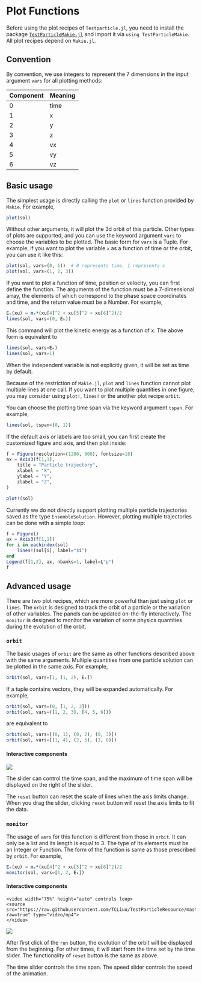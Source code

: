 # Plot Functions

Before using the plot recipes of `Testparticle.jl`, you need to install the package [`TestParticleMakie.jl`](https://github.com/henry2004y/TestParticle.jl/tree/master/TestParticleMakie) and import it via `using TestParticleMakie`. All plot recipes depend on `Makie.jl`.

## Convention

By convention, we use integers to represent the 7 dimensions in the input argument `vars` for all plotting methods:

| Component | Meaning |
|-----------|---------|
| 0         | time    |
| 1         | x       |
| 2         | y       |
| 3         | z       |
| 4         | vx      |
| 5         | vy      |
| 6         | vz      |

## Basic usage

The simplest usage is directly calling the `plot` or `lines` function provided by `Makie`. For example,

```julia
plot(sol)
```

Without other arguments, it will plot the 3d orbit of this particle. Other types of plots are supported, and you can use the keyword argument `vars` to choose the variables to be plotted. The basic form for `vars` is a Tuple. For example, if you want to plot the variable `x` as a function of time or the orbit, you can use it like this:

```julia
plot(sol, vars=(0, 1))  # 0 represents time, 1 represents x
plot(sol, vars=(1, 2, 3))
```

If you want to plot a function of time, position or velocity, you can first define the function. The arguments of the function must be a 7-dimensional array, the elements of which correspond to the phase space coordinates and time, and the return value must be a Number. For example,

```julia
Eₖ(xu) = mₑ*(xu[4]^2 + xu[5]^2 + xu[6]^2)/2
lines(sol, vars=(0, Eₖ))
```

This command will plot the kinetic energy as a function of x. The above form is equivalent to

```julia
lines(sol, vars=Eₖ)
lines(sol, vars=1)
```

When the independent variable is not explicitly given, it will be set as time by default.

Because of the restriction of `Makie.jl`, `plot` and `lines` function cannot plot multiple lines at one call. If you want to plot multiple quantities in one figure, you may consider using `plot!`, `lines!` or the another plot recipe `orbit`.

You can choose the plotting time span via the keyword argument `tspan`. For example,

```julia
lines(sol, tspan=(0, 1))
```

If the default axis or labels are too small, you can first create the customized figure and axis, and then plot inside:

```julia
f = Figure(resolution=(1200, 800), fontsize=18)
ax = Axis3(f[1,1],
    title = "Particle trajectory",
    xlabel = "X",
    ylabel = "Y",
    zlabel = "Z",
)

plot!(sol)
```

Currently we do not directly support plotting multiple particle trajectories saved as the type `EnsembleSolution`. However, plotting multiple trajectories can be done with a simple loop:

```julia
f = Figure()
ax = Axis3(f[1,1])
for i in eachindex(sol)
    lines!(sol[i], label="$i")
end
Legend(f[1,2], ax, nbanks=1, label=L"p")
f
```

## Advanced usage

There are two plot recipes, which are more powerful than just using `plot` or `lines`. The `orbit` is designed to track the orbit of a particle or the variation of other variables. The panels can be updated on-the-fly interactively. The `monitor` is designed to monitor the variation of some physics quantities during the evolution of the orbit.

### `orbit`

The basic usages of `orbit` are the same as other functions described above with the same arguments. Multiple quantities from one particle solution can be plotted in the same axis. For example,

```julia
orbit(sol, vars=[1, (1, 2), Eₖ])
```

If a tuple contains vectors, they will be expanded automatically. For example,

```julia
orbit(sol, vars=(0, [1, 2, 3]))
orbit(sol, vars=([1, 2, 3], [4, 5, 6]))
```

are equivalent to

```julia
orbit(sol, vars=[(0, 1), (0, 2), (0, 3)])
orbit(sol, vars=[(1, 4), (2, 5), (3, 6)])
```

#### Interactive components

![](../figures/orbit_example.png)

The slider can control the time span, and the maximum of time span will be displayed on the right of the slider.

The `reset` button can reset the scale of lines when the axis limits change. When you drag the slider, clicking `reset` button will reset the axis limits to fit the data.

### `monitor`

The usage of `vars` for this function is different from those in `orbit`. It can only be a list and its length is equal to 3. The type of its elements must be an Integer or Function. The form of the function is same as those prescribed by `orbit`. For example,

```julia
Eₖ(xu) = mₑ*(xu[4]^2 + xu[5]^2 + xu[6]^2)/2
monitor(sol, vars=[1, 2, Eₖ])
```

#### Interactive components

```@raw html
<video width="75%" height="auto" controls loop>
<source src="https://raw.githubusercontent.com/TCLiuu/TestParticleResource/master/videos/monitor.mp4?raw=true" type="video/mp4">
</video>
```

![](../figures/monitor_example.png)

After first click of the `run` button, the evolution of the orbit will be displayed from the beginning. For other times, it will start from the time set by the time slider. The functionality of `reset` button is the same as above.

The time slider controls the time span. The speed slider controls the speed of the animation.
